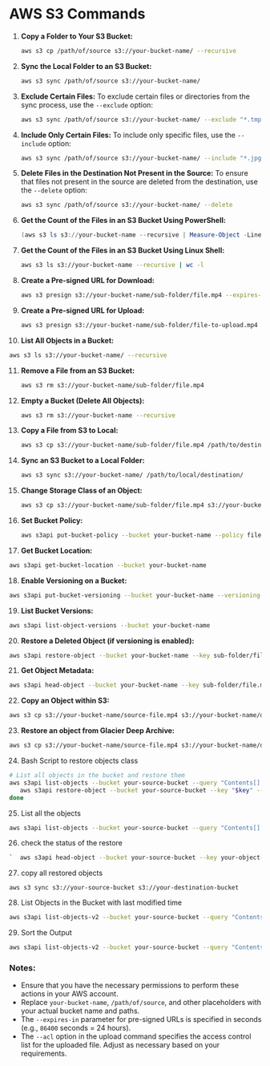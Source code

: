 # AWS S3 Commands

1. **Copy a Folder to Your S3 Bucket:**
   ```bash
   aws s3 cp /path/of/source s3://your-bucket-name/ --recursive
   ```

2. **Sync the Local Folder to an S3 Bucket:**
   ```bash
   aws s3 sync /path/of/source s3://your-bucket-name/
   ```

3. **Exclude Certain Files:**
   To exclude certain files or directories from the sync process, use the `--exclude` option:
   ```bash
   aws s3 sync /path/of/source s3://your-bucket-name/ --exclude "*.tmp"
   ```

4. **Include Only Certain Files:**
   To include only specific files, use the `--include` option:
   ```bash
   aws s3 sync /path/of/source s3://your-bucket-name/ --include "*.jpg"
   ```

5. **Delete Files in the Destination Not Present in the Source:**
   To ensure that files not present in the source are deleted from the destination, use the `--delete` option:
   ```bash
   aws s3 sync /path/of/source s3://your-bucket-name/ --delete
   ```

6. **Get the Count of the Files in an S3 Bucket Using PowerShell:**
   ```powershell
   (aws s3 ls s3://your-bucket-name --recursive | Measure-Object -Line).Lines
   ```

7. **Get the Count of the Files in an S3 Bucket Using Linux Shell:**
   ```bash
   aws s3 ls s3://your-bucket-name --recursive | wc -l
   ```

8. **Create a Pre-signed URL for Download:**
   ```bash
   aws s3 presign s3://your-bucket-name/sub-folder/file.mp4 --expires-in 86400
   ```

9. **Create a Pre-signed URL for Upload:**
   ```bash
   aws s3 presign s3://your-bucket-name/sub-folder/file-to-upload.mp4 --expires-in 86400 --acl bucket-owner-full-control
   ```

10. **List All Objects in a Bucket:**
   ```bash
   aws s3 ls s3://your-bucket-name/ --recursive
   ```

11. **Remove a File from an S3 Bucket:**
    ```bash
    aws s3 rm s3://your-bucket-name/sub-folder/file.mp4
    ```

12. **Empty a Bucket (Delete All Objects):**
    ```bash
    aws s3 rm s3://your-bucket-name --recursive
    ```

13. **Copy a File from S3 to Local:**
    ```bash
    aws s3 cp s3://your-bucket-name/sub-folder/file.mp4 /path/to/destination/
    ```

14. **Sync an S3 Bucket to a Local Folder:**
    ```bash
    aws s3 sync s3://your-bucket-name/ /path/to/local/destination/
    ```

15. **Change Storage Class of an Object:**
    ```bash
    aws s3 cp s3://your-bucket-name/sub-folder/file.mp4 s3://your-bucket-name/sub-folder/file.mp4 --storage-class STANDARD_IA
    ```

16. **Set Bucket Policy:**
    ```bash
    aws s3api put-bucket-policy --bucket your-bucket-name --policy file://policy.json
    ```

167. **Get Bucket Location:**
   ```bash
   aws s3api get-bucket-location --bucket your-bucket-name
   ```

18. **Enable Versioning on a Bucket:**
   ```bash
   aws s3api put-bucket-versioning --bucket your-bucket-name --versioning-configuration Status=Enabled
   ```

19. **List Bucket Versions:**
   ```bash
   aws s3api list-object-versions --bucket your-bucket-name
   ```

20. **Restore a Deleted Object (if versioning is enabled):**
   ```bash
   aws s3api restore-object --bucket your-bucket-name --key sub-folder/file.mp4 --restore-request Days=1
   ```

21. **Get Object Metadata:**
   ```bash
   aws s3api head-object --bucket your-bucket-name --key sub-folder/file.mp4
   ```

22. **Copy an Object within S3:**
   ```bash
   aws s3 cp s3://your-bucket-name/source-file.mp4 s3://your-bucket-name/destination-file.mp4
   ```
23.  **Restore an object from Glacier Deep Archive:**
   ```bash
   aws s3 cp s3://your-bucket-name/source-file.mp4 s3://your-bucket-name/destination-file.mp4
   ```
24.  Bash Script to restore objects class
   ```bash
   # List all objects in the bucket and restore them
   aws s3api list-objects --bucket your-source-bucket --query "Contents[].{Key: Key}" --output text | while read key; do
      aws s3api restore-object --bucket your-source-bucket --key "$key" --restore-request Days=1
   done
   ```
25. List all the objects
   ```bash
   aws s3api list-objects --bucket your-source-bucket --query "Contents[].{Key: Key}" --output text
   ```

26. check the status of the restore
   ```bash
`  aws s3api head-object --bucket your-source-bucket --key your-object-key
   ```

27. copy all restored objects
   ```
   aws s3 sync s3://your-source-bucket s3://your-destination-bucket
   ```

28. List Objects in the Bucket with last modified time
   ```bash
   aws s3api list-objects-v2 --bucket your-source-bucket --query "Contents[].[Key, LastModified]" --output json
   ```

29. Sort the Output
   ```bash
   aws s3api list-objects-v2 --bucket your-source-bucket --query "Contents[].[Key, LastModified]" --output json | jq 'sort_by(.[1]) | reverse'
   ```


### Notes:
- Ensure that you have the necessary permissions to perform these actions in your AWS account.
- Replace `your-bucket-name`, `/path/of/source`, and other placeholders with your actual bucket name and paths.
- The `--expires-in` parameter for pre-signed URLs is specified in seconds (e.g., `86400` seconds = 24 hours).
- The `--acl` option in the upload command specifies the access control list for the uploaded file. Adjust as necessary based on your requirements.
